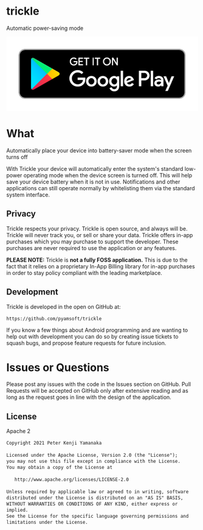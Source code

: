# trickle

Automatic power-saving mode

[![Get it on Google Play](https://raw.githubusercontent.com/pyamsoft/trickle/main/art/google-play-badge.png)][1]

# What

Automatically place your device into battery-saver mode when the screen turns off

With Trickle your device will automatically enter the system's standard low-power
operating mode when the device screen is turned off. This will help save your
device battery when it is not in use. Notifications and other applications
can still operate normally by whitelisting them via the standard system interface.


## Privacy

Trickle respects your privacy. Trickle is open source, and always will be. Trickle
will never track you, or sell or share your data. Trickle offers in-app purchases which you
may purchase to support the developer. These purchases are never required to use the application
or any features.

**PLEASE NOTE:** Trickle is **not a fully FOSS application.** This is due to the fact that it
relies on a proprietary In-App Billing library for in-app purchases in order to stay policy
compliant with the leading marketplace.


## Development

Trickle is developed in the open on GitHub at:  

```
https://github.com/pyamsoft/trickle
```

If you know a few things about Android programming and are wanting to help
out with development you can do so by creating issue tickets to squash bugs,
and propose feature requests for future inclusion.


# Issues or Questions

Please post any issues with the code in the Issues section on GitHub. Pull Requests
will be accepted on GitHub only after extensive reading and as long as the request
goes in line with the design of the application.

[1]: https://play.google.com/store/apps/details?id=com.pyamsoft.trickle


## License

Apache 2

```
Copyright 2021 Peter Kenji Yamanaka

Licensed under the Apache License, Version 2.0 (the "License");
you may not use this file except in compliance with the License.
You may obtain a copy of the License at

   http://www.apache.org/licenses/LICENSE-2.0

Unless required by applicable law or agreed to in writing, software
distributed under the License is distributed on an "AS IS" BASIS,
WITHOUT WARRANTIES OR CONDITIONS OF ANY KIND, either express or implied.
See the License for the specific language governing permissions and
limitations under the License.
```
